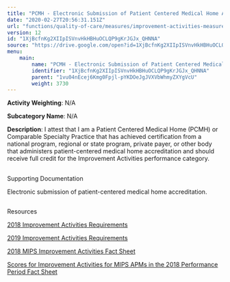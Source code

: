 ```yaml
---
title: "PCMH - Electronic Submission of Patient Centered Medical Home Accreditation"
date: "2020-02-27T20:56:31.151Z"
url: "functions/quality-of-care/measures/improvement-activities-measures/2019-improvement-activities/pcmh-electronic-submission-of-patient-centered-medical-home-accreditation.html"
version: 12
id: "1XjBcfnKg2XIIpISVnvHkHBHuOCLQP9gKrJGJx_QHNNA"
source: "https://drive.google.com/open?id=1XjBcfnKg2XIIpISVnvHkHBHuOCLQP9gKrJGJx_QHNNA"
menu:
    main:
        name: "PCMH - Electronic Submission of Patient Centered Medical Home Accreditation"
        identifier: "1XjBcfnKg2XIIpISVnvHkHBHuOCLQP9gKrJGJx_QHNNA"
        parent: "1vu04nEcej6Kmg0Fpjl-pYKDOeJgJVXVbWhmyZXYgVcU"
        weight: 3730
---
```









**Activity Weighting**: N/A

**Subcategory Name**: N/A

**Description**: I attest that I am a Patient Centered Medical Home (PCMH) or Comparable Specialty Practice that has achieved certification from a national program, regional or state program, private payer, or other body that administers patient-centered medical home accreditation and should receive full credit for the Improvement Activities performance category.







## 

Supporting Documentation

Electronic submission of patient-centered medical home accreditation.







## 

Resources

[2018 Improvement Activities Requirements](https://qpp.cms.gov/mips/improvement-activities?py=2018)

[2019 Improvement Activities Requirements](https://qpp.cms.gov/mips/improvement-activities?py=2019)

[2018 MIPS Improvement Activities Fact Sheet](https://qpp.cms.gov/resource/2018%20MIPS%20Improvement%20Activities%20Fact%20Sheet)

[Scores for Improvement Activities for MIPS APMs in the 2018 Performance Period Fact Sheet](https://qpp.cms.gov/resource/2018%20MIPS%20APMs%20improvement%20Activities%20scores%20fact%20sheet)

